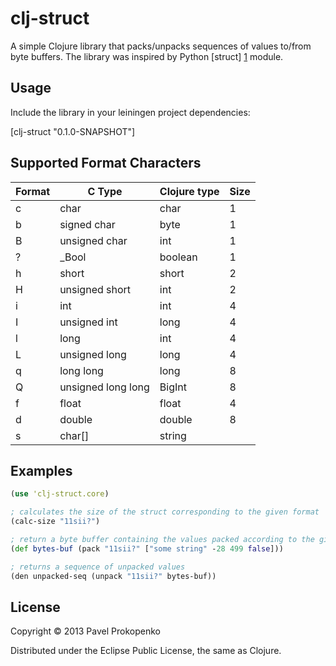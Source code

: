 # clj-struct

A simple Clojure library that packs/unpacks sequences of values to/from byte buffers.
The library was inspired by Python [struct] [1] module.

## Usage

Include the library in your leiningen project dependencies:

[clj-struct "0.1.0-SNAPSHOT"]

## Supported Format Characters

| Format |        C Type      | Clojure type | Size |
| ------ | ------------------ | ------------ | ---- |
| c      | char               | char         |  1   |
| b	     | signed char        | byte         |  1   |
| B      | unsigned char      | int          |  1   |
| ?      | _Bool              | boolean      |  1   |
| h      | short              | short        |  2   |
| H      | unsigned short     | int          |  2   |
| i      | int                | int          |  4   |
| I      | unsigned int       | long         |  4   |
| l      | long               | int          |  4   |
| L      | unsigned long      | long         |  4   |
| q      | long long          | long         |  8   |
| Q      | unsigned long long | BigInt       |  8   |
| f      | float              | float        |  4   |
| d      | double             | double       |  8   |
| s      | char[]             | string       |      |

## Examples

```clojure
(use 'clj-struct.core)

; calculates the size of the struct corresponding to the given format
(calc-size "11sii?")

; return a byte buffer containing the values packed according to the given format
(def bytes-buf (pack "11sii?" ["some string" -28 499 false]))

; returns a sequence of unpacked values
(den unpacked-seq (unpack "11sii?" bytes-buf))
```

## License

Copyright © 2013 Pavel Prokopenko

Distributed under the Eclipse Public License, the same as Clojure.

[1]: http://docs.python.org/2/library/struct.html "struct - Interpret strings as packed binary data"